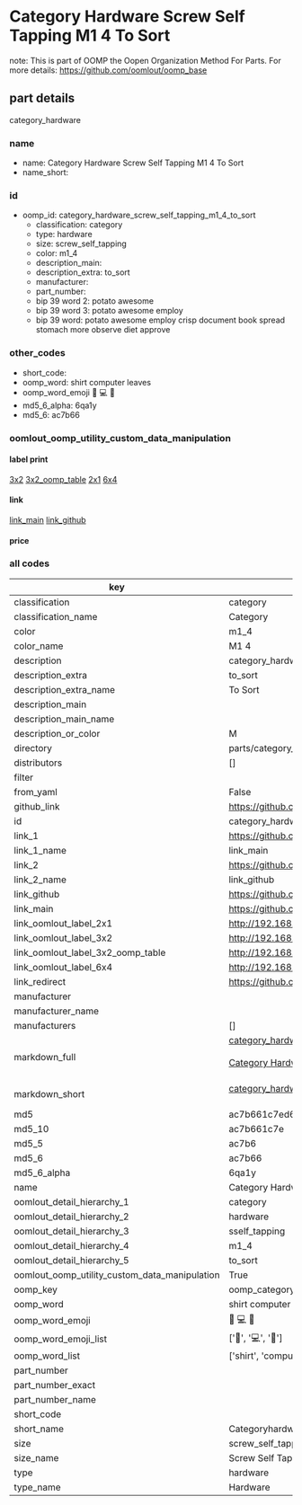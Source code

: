 # Category Hardware Screw Self Tapping M1 4 To Sort  

note: This is part of OOMP the Oopen Organization Method For Parts. For more details: https://github.com/oomlout/oomp_base

##  part details
  



category_hardware



### name
* name: Category Hardware Screw Self Tapping M1 4 To Sort
* name_short: 
### id
* oomp_id: category_hardware_screw_self_tapping_m1_4_to_sort
  * classification: category
  * type: hardware
  * size: screw_self_tapping
  * color: m1_4
  * description_main: 
  * description_extra: to_sort
  * manufacturer: 
  * part_number: 
  * bip 39 word 2: potato awesome
  * bip 39 word 3: potato awesome employ
  * bip 39 word: potato awesome employ crisp document book spread stomach more observe diet approve

### other_codes
* short_code: 
* oomp_word: shirt computer leaves
* oomp_word_emoji :shirt: :computer: :leaves:
* md5_6_alpha: 6qa1y
* md5_6: ac7b66






### oomlout_oomp_utility_custom_data_manipulation
#### label print
[3x2](http://192.168.1.245:1112/?label=oomp%206qa1y)
[3x2_oomp_table](http://192.168.1.108:1112/?label=oomp%206qa1y)
[2x1](http://192.168.1.242:1112/?label=oomp%206qa1y)
[6x4](http://192.168.1.55:1112/?label=oomp%206qa1y)    

#### link

[link_main](https://github.com/oomlout/oomlout_oomp_version_1_messy/tree/main/parts/category_hardware_screw_self_tapping_m1_4_to_sort) [link_github](https://github.com/oomlout/oomlout_oomp_version_1_messy/tree/main/parts/category_hardware_screw_self_tapping_m1_4_to_sort)                             

#### price







### all codes 
| key | value |  
| --- | --- |  
| classification | category |  
| classification_name | Category |  
| color | m1_4 |  
| color_name | M1 4 |  
| description | category_hardware |  
| description_extra | to_sort |  
| description_extra_name | To Sort |  
| description_main |  |  
| description_main_name |  |  
| description_or_color | M  |  
| directory | parts/category_hardware_screw_self_tapping_m1_4_to_sort |  
| distributors | [] |  
| filter |  |  
| from_yaml | False |  
| github_link | https://github.com/oomlout/oomlout_oomp_part_src/tree/main/parts/category_hardware_screw_self_tapping_m1_4_to_sort |  
| id | category_hardware_screw_self_tapping_m1_4_to_sort |  
| link_1 | https://github.com/oomlout/oomlout_oomp_version_1_messy/tree/main/parts/category_hardware_screw_self_tapping_m1_4_to_sort |  
| link_1_name | link_main |  
| link_2 | https://github.com/oomlout/oomlout_oomp_version_1_messy/tree/main/parts/category_hardware_screw_self_tapping_m1_4_to_sort |  
| link_2_name | link_github |  
| link_github | https://github.com/oomlout/oomlout_oomp_version_1_messy/tree/main/parts/category_hardware_screw_self_tapping_m1_4_to_sort |  
| link_main | https://github.com/oomlout/oomlout_oomp_version_1_messy/tree/main/parts/category_hardware_screw_self_tapping_m1_4_to_sort |  
| link_oomlout_label_2x1 | http://192.168.1.242:1112/?label=oomp%206qa1y |  
| link_oomlout_label_3x2 | http://192.168.1.245:1112/?label=oomp%206qa1y |  
| link_oomlout_label_3x2_oomp_table | http://192.168.1.108:1112/?label=oomp%206qa1y |  
| link_oomlout_label_6x4 | http://192.168.1.55:1112/?label=oomp%206qa1y |  
| link_redirect | https://github.com/oomlout/oomlout_oomp_version_1_messy/tree/main/parts/category_hardware_screw_self_tapping_m1_4_to_sort |  
| manufacturer |  |  
| manufacturer_name |  |  
| manufacturers | [] |  
| markdown_full | [category_hardware_screw_self_tapping_m1_4_to_sort](none)<br>[](none)<br>[Category Hardware Screw Self Tapping M1 4 To Sort](none)<br><br> |  
| markdown_short | [category_hardware_screw_self_tapping_m1_4_to_sort](none)<br><br> |  
| md5 | ac7b661c7ed63a606620333a91c42546 |  
| md5_10 | ac7b661c7e |  
| md5_5 | ac7b6 |  
| md5_6 | ac7b66 |  
| md5_6_alpha | 6qa1y |  
| name | Category Hardware Screw Self Tapping M1 4 To Sort |  
| oomlout_detail_hierarchy_1 | category |  
| oomlout_detail_hierarchy_2 | hardware |  
| oomlout_detail_hierarchy_3 | sself_tapping |  
| oomlout_detail_hierarchy_4 | m1_4 |  
| oomlout_detail_hierarchy_5 | to_sort |  
| oomlout_oomp_utility_custom_data_manipulation | True |  
| oomp_key | oomp_category_hardware_screw_self_tapping_m1_4_to_sort |  
| oomp_word | shirt computer leaves |  
| oomp_word_emoji | :shirt: :computer: :leaves: |  
| oomp_word_emoji_list | [':shirt:', ':computer:', ':leaves:'] |  
| oomp_word_list | ['shirt', 'computer', 'leaves'] |  
| part_number |  |  
| part_number_exact |  |  
| part_number_name |  |  
| short_code |  |  
| short_name | Categoryhardware |  
| size | screw_self_tapping |  
| size_name | Screw Self Tapping |  
| type | hardware |  
| type_name | Hardware |  
